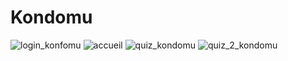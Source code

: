 # Kondomu

![login_konfomu](https://user-images.githubusercontent.com/59121834/224043891-c0281547-d59c-4990-aab7-6ee92d3bbd90.PNG)
![accueil](https://user-images.githubusercontent.com/59121834/224044797-ab2b27fd-6639-4680-9d10-f3011b075f37.PNG)
![quiz_kondomu](https://user-images.githubusercontent.com/59121834/224043881-c6ecf798-1f9e-4da3-b671-ec4c1c11a680.PNG)
![quiz_2_kondomu](https://user-images.githubusercontent.com/59121834/224043896-bb62be19-d4f7-4e6d-9b0e-052e057b9fee.PNG)

